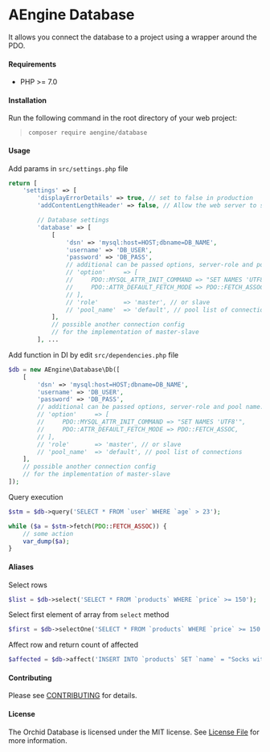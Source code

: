 AEngine Database
====
It allows you connect the database to a project using a wrapper around the PDO.

#### Requirements
* PHP >= 7.0

#### Installation
Run the following command in the root directory of your web project:
  
> `composer require aengine/database`

#### Usage

Add params in `src/settings.php` file
```php
return [
    'settings' => [
        'displayErrorDetails' => true, // set to false in production
        'addContentLengthHeader' => false, // Allow the web server to send the content-length header

        // Database settings
        'database' => [
            [
                'dsn' => 'mysql:host=HOST;dbname=DB_NAME',
                'username' => 'DB_USER',
                'password' => 'DB_PASS',
                // additional can be passed options, server-role and pool name:
                // 'option'     => [
                //     PDO::MYSQL_ATTR_INIT_COMMAND => "SET NAMES 'UTF8'",
                //     PDO::ATTR_DEFAULT_FETCH_MODE => PDO::FETCH_ASSOC,
                // ],
                // 'role'       => 'master', // or slave
                // 'pool_name'  => 'default', // pool list of connections
            ],
            // possible another connection config
            // for the implementation of master-slave
        ], ...
```

Add function in DI by edit `src/dependencies.php` file
```php
$db = new AEngine\Database\Db([
    [
        'dsn' => 'mysql:host=HOST;dbname=DB_NAME',
        'username' => 'DB_USER',
        'password' => 'DB_PASS',
        // additional can be passed options, server-role and pool name:
        // 'option'     => [
        //     PDO::MYSQL_ATTR_INIT_COMMAND => "SET NAMES 'UTF8'",
        //     PDO::ATTR_DEFAULT_FETCH_MODE => PDO::FETCH_ASSOC,
        // ],
        // 'role'       => 'master', // or slave
        // 'pool_name'  => 'default', // pool list of connections
    ],
    // possible another connection config
    // for the implementation of master-slave
]);
```

Query execution
```php
$stm = $db->query('SELECT * FROM `user` WHERE `age` > 23');

while ($a = $stm->fetch(PDO::FETCH_ASSOC)) {
    // some action
    var_dump($a);
}
```

#### Aliases

Select rows
```php 
$list = $db->select('SELECT * FROM `products` WHERE `price` >= 150');
```

Select first element of array from `select` method
```php 
$first = $db->selectOne('SELECT * FROM `products` WHERE `price` >= 150');
```

Affect row and return count of affected
```php 
$affected = $db->affect('INSERT INTO `products` SET `name` = "Socks with owls", `price` = 200');
```

#### Contributing
Please see [CONTRIBUTING](CONTRIBUTING.md) for details.

#### License
The Orchid Database is licensed under the MIT license. See [License File](LICENSE.md) for more information.
